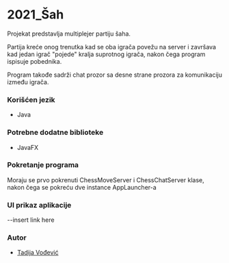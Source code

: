 # 2021_Šah

Projekat predstavlja multiplejer partiju šaha. 

Partija kreće onog trenutka kad se oba igrača povežu na server i završava kad jedan igrač "pojede" kralja suprotnog igrača, nakon čega program ispisuje pobednika.

Program takođe sadrži chat prozor sa desne strane prozora za komunikaciju između igrača.

### **Korišćen jezik**
- Java

### **Potrebne dodatne biblioteke**
- JavaFX

### **Pokretanje programa**
Moraju se prvo pokrenuti ChessMoveServer i ChessChatServer klase, nakon čega se pokreću dve instance AppLauncher-a

### UI prikaz aplikacije
--insert link here

### Autor
 - [Tadija Vođević](https://github.com/Kex173)